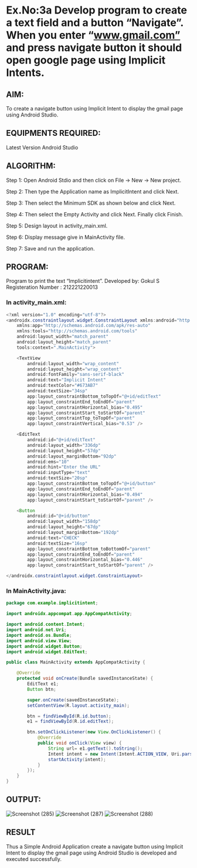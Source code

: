 # Ex.No:3a Develop program to create a text field and a button “Navigate”. When you enter “www.gmail.com” and press navigate button it should open google page using Implicit Intents.


## AIM:

To create a navigate button using Implicit Intent to display the gmail page using Android Studio.

## EQUIPMENTS REQUIRED:

Latest Version Android Studio

## ALGORITHM:
Step 1: Open Android Stdio and then click on File -> New -> New project.

Step 2: Then type the Application name as ImplicitIntent and click Next.

Step 3: Then select the Minimum SDK as shown below and click Next.

Step 4: Then select the Empty Activity and click Next. Finally click Finish.

Step 5: Design layout in activity_main.xml.

Step 6: Display message give in MainActivity file.

Step 7: Save and run the application.


## PROGRAM:


Program to print the text “Implicitintent”.
Developed by: Gokul S
Registeration Number : 212221220013

### In activity_main.xml:
``` java
<?xml version="1.0" encoding="utf-8"?>
<androidx.constraintlayout.widget.ConstraintLayout xmlns:android="http://schemas.android.com/apk/res/android"
    xmlns:app="http://schemas.android.com/apk/res-auto"
    xmlns:tools="http://schemas.android.com/tools"
    android:layout_width="match_parent"
    android:layout_height="match_parent"
    tools:context=".MainActivity">

    <TextView
        android:layout_width="wrap_content"
        android:layout_height="wrap_content"
        android:fontFamily="sans-serif-black"
        android:text="Implicit Intent"
        android:textColor="#673AB7"
        android:textSize="34sp"
        app:layout_constraintBottom_toTopOf="@+id/editText"
        app:layout_constraintEnd_toEndOf="parent"
        app:layout_constraintHorizontal_bias="0.495"
        app:layout_constraintStart_toStartOf="parent"
        app:layout_constraintTop_toTopOf="parent"
        app:layout_constraintVertical_bias="0.53" />

    <EditText
        android:id="@+id/editText"
        android:layout_width="336dp"
        android:layout_height="57dp"
        android:layout_marginBottom="92dp"
        android:ems="10"
        android:hint="Enter the URL"
        android:inputType="text"
        android:textSize="20sp"
        app:layout_constraintBottom_toTopOf="@+id/button"
        app:layout_constraintEnd_toEndOf="parent"
        app:layout_constraintHorizontal_bias="0.494"
        app:layout_constraintStart_toStartOf="parent" />

    <Button
        android:id="@+id/button"
        android:layout_width="158dp"
        android:layout_height="67dp"
        android:layout_marginBottom="192dp"
        android:text="CHECK"
        android:textSize="16sp"
        app:layout_constraintBottom_toBottomOf="parent"
        app:layout_constraintEnd_toEndOf="parent"
        app:layout_constraintHorizontal_bias="0.446"
        app:layout_constraintStart_toStartOf="parent" />

</androidx.constraintlayout.widget.ConstraintLayout>
```
### In MainActivity.java:
``` java
package com.example.implicitintent;

import androidx.appcompat.app.AppCompatActivity;

import android.content.Intent;
import android.net.Uri;
import android.os.Bundle;
import android.view.View;
import android.widget.Button;
import android.widget.EditText;

public class MainActivity extends AppCompatActivity {

    @Override
    protected void onCreate(Bundle savedInstanceState) {
        EditText e1;
        Button btn;

        super.onCreate(savedInstanceState);
        setContentView(R.layout.activity_main);

        btn = findViewById(R.id.button);
        e1 = findViewById(R.id.editText);

        btn.setOnClickListener(new View.OnClickListener() {
            @Override
            public void onClick(View view) {
                String url= e1.getText().toString();
                Intent intent = new Intent(Intent.ACTION_VIEW, Uri.parse(url));
                startActivity(intent);
            }
        });
    }
}
```



## OUTPUT:

![Screenshot (285)](https://github.com/chgeethika/ImplicitIntent-MAD/assets/142209368/97153d76-bd20-4dcf-95a3-531eea9944cf)
![Screenshot (287)](https://github.com/chgeethika/ImplicitIntent-MAD/assets/142209368/f3e80a54-3b1d-434c-986a-4a316327f0d1)
![Screenshot (288)](https://github.com/chgeethika/ImplicitIntent-MAD/assets/142209368/8dbd93d8-8a80-4153-a66d-d000d4cac3af)




## RESULT
Thus a Simple Android Application create a navigate button using Implicit Intent to display the gmail page using Android Studio is developed and executed successfully.


